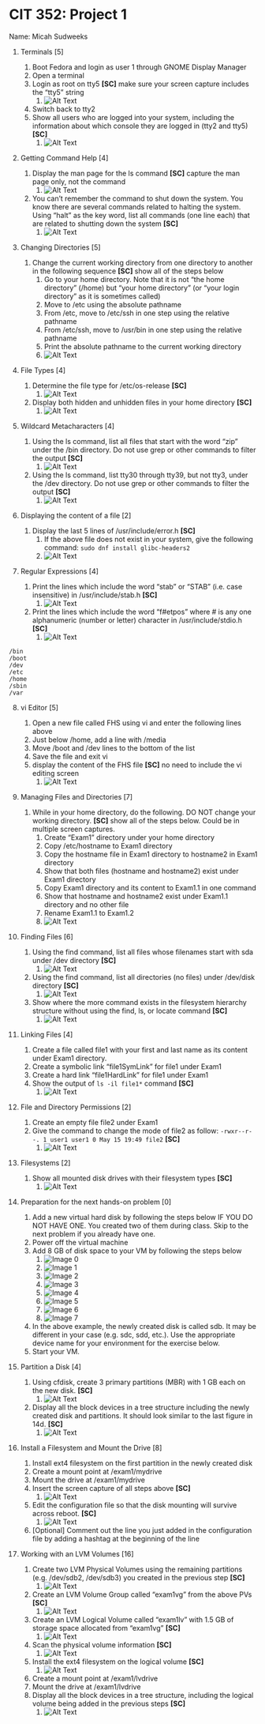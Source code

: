 # CIT 352: Project 1

Name: Micah Sudweeks <!-- TODO -->

1. Terminals [5]
    1. Boot Fedora and login as user 1 through GNOME Display Manager
    1. Open a terminal
    1. Login as root on tty5 __[SC]__ make sure your screen
    capture includes the “tty5” string 
        1. ![Alt Text](media/Project-1.1.png) <!-- TODO -->
    1. Switch back to tty2
    1. Show all users who are logged into your system,
    including the information about which console they are logged in
    (tty2 and tty5) __[SC]__
        1. ![Alt Text](media/Project-1.1_2.png) <!-- TODO -->

2. Getting Command Help [4]
    1.  Display the man page for the ls command __[SC]__
    capture the man page only, not the command
        1. ![Alt Text](media/Project-1.2_1.png) <!-- TODO -->
    1. You can’t remember the command to shut down the system.
    You know there are several commands related to halting the system.
    Using “halt” as the key word,
    list all commands (one line each) that are related
    to shutting down the system __[SC]__
        1. ![Alt Text](media/Project-1.2_2.png) <!-- TODO -->

3. Changing Directories [5]
    1. Change the current working directory from one directory to
    another in the following sequence __[SC]__ show all of the steps below
        1. Go to your home directory.
        Note that it is not “the home directory” (/home)
        but “your home directory” 
        (or “your login directory” as it is sometimes called) 
        1. Move to /etc using the absolute pathname 
        1. From /etc, move to /etc/ssh in one step using
        the relative pathname 
        1. From /etc/ssh, move to /usr/bin in one
        step using the relative pathname 
        1. Print the absolute pathname to the current working directory 
        1. ![Alt Text](media/Project-1.3.png) <!-- TODO -->

4. File Types [4]
    1. Determine the file type for /etc/os-release __[SC]__ 
        1. ![Alt Text](media/Project-1.4_1.png) <!-- TODO -->
    1. Display both hidden and unhidden files in
    your home directory __[SC]__ 
        1. ![Alt Text](media/Project-1.4_2.png) <!-- TODO -->

5. Wildcard Metacharacters [4]
    1. Using the ls command, list all files that start with the
    word “zip” under the /bin directory. Do not use grep
    or other commands to filter the output __[SC]__
        1. ![Alt Text](media/Project-1.5_1.png) <!-- TODO -->
    1. Using the ls command, list tty30 through tty39, but not tty3,
    under the /dev directory. Do not use grep or other commands
    to filter the output __[SC]__  
        1. ![Alt Text](media/Project-1.5_2.png) <!-- TODO -->

6. Displaying the content of a file [2]
    1. Display the last 5 lines of /usr/include/error.h __[SC]__  
        1. If the above file does not exist in your system, 
        give the following command: `sudo dnf install glibc-headers2`
        1. ![Alt Text](media/Project-1.6.png) <!-- TODO -->

7. Regular Expressions [4]
    1. Print the lines which include the word “stab” or “STAB”
    (i.e. case insensitive) in /usr/include/stab.h __[SC]__    
        1. ![Alt Text](media/Project-1.7_1.png) <!-- TODO -->
    1. Print the lines which include the word “f#etpos” where # is
    any one alphanumeric (number or letter)
    character in /usr/include/stdio.h __[SC]__ 
        1. ![Alt Text](media/Project-1.7_2.png) <!-- TODO -->

```
/bin
/boot
/dev
/etc
/home
/sbin
/var
```

8. vi Editor [5]
    1. Open a new file called FHS using vi and
    enter the following lines above
    1. Just below /home, add a line with /media 
    1. Move /boot and /dev lines to the bottom of the list
    1. Save the file and exit vi
    1. display the content of the FHS file __[SC]__
    no need to include the vi editing screen
        1. ![Alt Text](media/Project-1.8.png) <!-- TODO -->

9. Managing Files and Directories [7]
    1. While in your home directory, do the following.
    DO NOT change your working directory. __[SC]__ show all of
    the steps below. Could be in multiple screen captures.
        1. Create “Exam1” directory under your home directory 
        1. Copy /etc/hostname to Exam1 directory 
        1. Copy the hostname file in Exam1 directory to
        hostname2 in Exam1 directory 
        1. Show that both files (hostname and hostname2)
        exist under Exam1 directory 
        1. Copy Exam1 directory and its content to Exam1.1 in one command 
        1. Show that hostname and hostname2 exist under Exam1.1
        directory and no other file 
        1. Rename Exam1.1 to Exam1.2 
        1. ![Alt Text](media/Project-1.9.png) <!-- TODO -->

10. Finding Files [6]
    1. Using the find command, list all files whose
    filenames start with sda under /dev directory __[SC]__  
        1. ![Alt Text](media/Project-1.10_1.png) <!-- TODO -->
    1. Using the find command, list all directories (no files)
    under /dev/disk directory __[SC]__   
        1. ![Alt Text](media/Project-1.10_2.png) <!-- TODO -->
    1. Show where the more command exists in the filesystem hierarchy
    structure without using the find, ls, or locate command __[SC]__   
        1. ![Alt Text](media/Project-1.10_3.png) <!-- TODO -->

11. Linking Files [4]
    1. Create a file called file1 with your first and
    last name as its content under Exam1 directory.  
    1. Create a symbolic link “file1SymLink” for file1 under Exam1 
    1. Create a hard link “file1HardLink” for file1 under Exam1 
    1. Show the output of `ls -il file1*` command __[SC]__  
        1. ![Alt Text](media/Project-1.11.png) <!-- TODO -->

12. File and Directory Permissions [2]
    1. Create an empty file file2 under Exam1 
    1. Give the command to change the mode of file2 as follow: 
    `-rwxr--r--. 1 user1 user1 0 May 15 19:49 file2` __[SC]__
        1. ![Alt Text](media/Project-1.12.png) <!-- TODO -->

13. Filesystems [2]
    1. Show all mounted disk drives with their filesystem types __[SC]__ 
        1. ![Alt Text](media/Project-1.13.png) <!-- TODO -->

14. Preparation for the next hands-on problem [0]
    1. Add a new virtual hard disk by following the steps below
    IF YOU DO NOT HAVE ONE. You created two of them during class.
    Skip to the next problem if you already have one.
    1. Power off the virtual machine
    1. Add 8 GB of disk space to your VM by following the steps below
        1. ![Image 0](media/example0.png)
        1. ![Image 1](media/example1.png)
        1. ![Image 2](media/example2.png)
        1. ![Image 3](media/example3.png)
        1. ![Image 4](media/example4.png)
        1. ![Image 5](media/example5.png)
        1. ![Image 6](media/example6.png)
        1. ![Image 7](media/example7.png)
    1. In the above example, the newly created disk is called sdb.
    It may be different in your case (e.g. sdc, sdd, etc.). Use the
    appropriate device name for your environment for the exercise below.
    1. Start your VM.  

15. Partition a Disk [4]
    1. Using cfdisk, create 3 primary partitions (MBR) with 
    1 GB each on the new disk.  __[SC]__ 
        1. ![Alt Text](media/Project-1.15_1.png) <!-- TODO -->
    1. Display all the block devices in a tree structure including
    the newly created disk and partitions. It should
    look similar to the last figure in 14d. __[SC]__  
        1. ![Alt Text](media/Project-1.15_2.png) <!-- TODO -->

16. Install a Filesystem and Mount the Drive [8]
    1. Install ext4 filesystem on the first
    partition in the newly created disk 
    1. Create a mount point at /exam1/mydrive 
    1. Mount the drive at /exam1/mydrive 
    1. Insert the screen capture of all steps above __[SC]__ 
        1. ![Alt Text](media/file.png) <!-- TODO -->
    1. Edit the configuration file so that the disk
    mounting will survive across reboot. __[SC]__  
        1. ![Alt Text](media/file.png) <!-- TODO -->
    1. [Optional] Comment out the line you just added in the
    configuration file by adding a hashtag at the beginning of the line 

17. Working with an LVM Volumes [16] 
    1. Create two LVM Physical Volumes using the remaining partitions
    (e.g. /dev/sdb2, /dev/sdb3) you created in the previous step __[SC]__  
        1. ![Alt Text](media/file.png) <!-- TODO -->
    1. Create an LVM Volume Group called “exam1vg”
    from the above PVs __[SC]__ 
        1. ![Alt Text](media/file.png) <!-- TODO -->
    1. Create an LVM Logical Volume called “exam1lv” with 1.5 GB
    of storage space allocated from “exam1vg” __[SC]__ 
        1. ![Alt Text](media/file.png) <!-- TODO -->
    1. Scan the physical volume information __[SC]__ 
        1. ![Alt Text](media/file.png) <!-- TODO -->
    1. Install the ext4 filesystem on the logical volume __[SC]__ 
        1. ![Alt Text](media/file.png) <!-- TODO -->
    1. Create a mount point at /exam1/lvdrive 
    1. Mount the drive at /exam1/lvdrive 
    1. Display all the block devices in a tree structure, including the
    logical volume being added in the previous steps __[SC]__
        1. ![Alt Text](media/file.png) <!-- TODO -->

